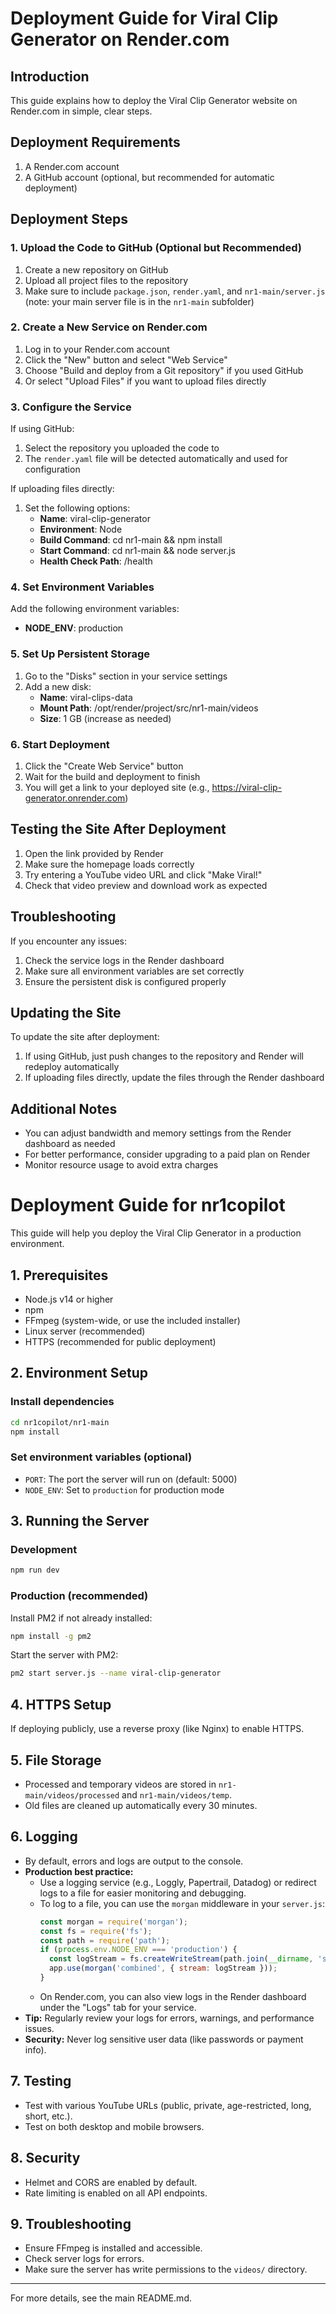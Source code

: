 # Deployment Guide for Viral Clip Generator on Render.com

## Introduction

This guide explains how to deploy the Viral Clip Generator website on Render.com in simple, clear steps.

## Deployment Requirements

1. A Render.com account
2. A GitHub account (optional, but recommended for automatic deployment)

## Deployment Steps

### 1. Upload the Code to GitHub (Optional but Recommended)

1. Create a new repository on GitHub
2. Upload all project files to the repository
3. Make sure to include `package.json`, `render.yaml`, and `nr1-main/server.js` (note: your main server file is in the `nr1-main` subfolder)

### 2. Create a New Service on Render.com

1. Log in to your Render.com account
2. Click the "New" button and select "Web Service"
3. Choose "Build and deploy from a Git repository" if you used GitHub
4. Or select "Upload Files" if you want to upload files directly

### 3. Configure the Service

If using GitHub:
1. Select the repository you uploaded the code to
2. The `render.yaml` file will be detected automatically and used for configuration

If uploading files directly:
1. Set the following options:
   - **Name**: viral-clip-generator
   - **Environment**: Node
   - **Build Command**: cd nr1-main && npm install
   - **Start Command**: cd nr1-main && node server.js
   - **Health Check Path**: /health

### 4. Set Environment Variables

Add the following environment variables:
- **NODE_ENV**: production

### 5. Set Up Persistent Storage

1. Go to the "Disks" section in your service settings
2. Add a new disk:
   - **Name**: viral-clips-data
   - **Mount Path**: /opt/render/project/src/nr1-main/videos
   - **Size**: 1 GB (increase as needed)

### 6. Start Deployment

1. Click the "Create Web Service" button
2. Wait for the build and deployment to finish
3. You will get a link to your deployed site (e.g., https://viral-clip-generator.onrender.com)

## Testing the Site After Deployment

1. Open the link provided by Render
2. Make sure the homepage loads correctly
3. Try entering a YouTube video URL and click "Make Viral!"
4. Check that video preview and download work as expected

## Troubleshooting

If you encounter any issues:
1. Check the service logs in the Render dashboard
2. Make sure all environment variables are set correctly
3. Ensure the persistent disk is configured properly

## Updating the Site

To update the site after deployment:
1. If using GitHub, just push changes to the repository and Render will redeploy automatically
2. If uploading files directly, update the files through the Render dashboard

## Additional Notes

- You can adjust bandwidth and memory settings from the Render dashboard as needed
- For better performance, consider upgrading to a paid plan on Render
- Monitor resource usage to avoid extra charges

# Deployment Guide for nr1copilot

This guide will help you deploy the Viral Clip Generator in a production environment.

## 1. Prerequisites
- Node.js v14 or higher
- npm
- FFmpeg (system-wide, or use the included installer)
- Linux server (recommended)
- HTTPS (recommended for public deployment)

## 2. Environment Setup

### Install dependencies
```bash
cd nr1copilot/nr1-main
npm install
```

### Set environment variables (optional)
- `PORT`: The port the server will run on (default: 5000)
- `NODE_ENV`: Set to `production` for production mode

## 3. Running the Server

### Development
```bash
npm run dev
```

### Production (recommended)
Install PM2 if not already installed:
```bash
npm install -g pm2
```
Start the server with PM2:
```bash
pm2 start server.js --name viral-clip-generator
```

## 4. HTTPS Setup
If deploying publicly, use a reverse proxy (like Nginx) to enable HTTPS.

## 5. File Storage
- Processed and temporary videos are stored in `nr1-main/videos/processed` and `nr1-main/videos/temp`.
- Old files are cleaned up automatically every 30 minutes.

## 6. Logging

- By default, errors and logs are output to the console.
- **Production best practice:**
  - Use a logging service (e.g., Loggly, Papertrail, Datadog) or redirect logs to a file for easier monitoring and debugging.
  - To log to a file, you can use the `morgan` middleware in your `server.js`:
    ```js
    const morgan = require('morgan');
    const fs = require('fs');
    const path = require('path');
    if (process.env.NODE_ENV === 'production') {
      const logStream = fs.createWriteStream(path.join(__dirname, 'server.log'), { flags: 'a' });
      app.use(morgan('combined', { stream: logStream }));
    }
    ```
  - On Render.com, you can also view logs in the Render dashboard under the "Logs" tab for your service.
- **Tip:** Regularly review your logs for errors, warnings, and performance issues.
- **Security:** Never log sensitive user data (like passwords or payment info).

## 7. Testing
- Test with various YouTube URLs (public, private, age-restricted, long, short, etc.).
- Test on both desktop and mobile browsers.

## 8. Security
- Helmet and CORS are enabled by default.
- Rate limiting is enabled on all API endpoints.

## 9. Troubleshooting
- Ensure FFmpeg is installed and accessible.
- Check server logs for errors.
- Make sure the server has write permissions to the `videos/` directory.

---

For more details, see the main README.md.
